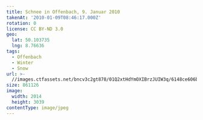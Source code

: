 ```yaml
---
title: Schnee in Offenbach, 9. Januar 2010
takenAt: '2010-01-09T08:46:17.000Z'
rotation: 0
license: CC BY-ND 3.0
geo:
  lat: 50.103735
  lng: 8.76636
tags:
  - Offenbach
  - Winter
  - Snow
url: >-
  //images.ctfassets.net/bncv3c2gt878/01Q2xtHdYmOXIBrzJUIW3q/6148ce606b030bb9d606b1eb7516aa2d/schnee-in-offenbach-9-januar-2010_4345413905_o
size: 861126
image:
  width: 2014
  height: 3039
contentType: image/jpeg
---
```


